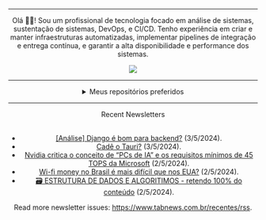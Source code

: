 <div align="center">
<hr>
<p>Olá 👋🏾! Sou um profissional de tecnologia focado em análise de sistemas, sustentação de sistemas, DevOps, e CI/CD. Tenho experiência em criar e manter infraestruturas automatizadas, implementar pipelines de integração e entrega contínua, e garantir a alta disponibilidade e performance dos sistemas.</p>
  <img src="https://media.giphy.com/media/yAGIvCiwPJn5C/giphy.gif">
<hr>
  <details>
  <summary>Meus repositórios preferidos</summary>
  <br />
  Alguns dos meus melhores repositórios:
  <br />
<br />
  <ul><li><a href=https://github.com/RxJSVini/aluratube target="_blank" rel="noopener noreferrer">RxJSVini/aluratube</a> (<b>0</b> ✨ and <b>0</b> 🍴): Aluratube - Desenvolvido durante a imersão React da Alura no final de 2022</li><li><a href=https://github.com/RxJSVini/nlw-ia target="_blank" rel="noopener noreferrer">RxJSVini/nlw-ia</a> (<b>0</b> ✨ and <b>0</b> 🍴): Projeto desenvolvido durante a NLW IA - Usando a API da OPENAI</li>
<li>More coming soon :).</li>
</ul>
  </details>
  <hr/>
    <summary>Recent Newsletters</summary>
  <br />
  <ul>
    <li><a href=https://www.tabnews.com.br/arcbueno1/analise-django-e-bom-para-backend target="_blank" rel="noopener noreferrer">[Análise] Django é bom para backend?</a> (3/5/2024).</li><li><a href=https://www.tabnews.com.br/felipesantosdd/cade-o-tauri target="_blank" rel="noopener noreferrer">Cadê o Tauri?</a> (3/5/2024).</li><li><a href=https://www.tabnews.com.br/NewsletterOficial/nvidia-critica-o-conceito-de-pcs-de-ia-e-os-requisitos-minimos-de-45-tops-da-microsoft target="_blank" rel="noopener noreferrer">Nvidia critica o conceito de “PCs de IA” e os requisitos mínimos de 45 TOPS da Microsoft</a> (2/5/2024).</li><li><a href=https://www.tabnews.com.br/daniellimae/wi-fi-money-no-brasil-e-mais-dificil-que-nos-eua target="_blank" rel="noopener noreferrer">Wi-fi money no Brasil é mais difícil que nos EUA?</a> (2/5/2024).</li><li><a href=https://www.tabnews.com.br/DevOne/estrutura-de-dados-e-algoritimos-retendo-100-por-cento-do-conteudo target="_blank" rel="noopener noreferrer">🗃️ ESTRUTURA DE DADOS E ALGORITIMOS - retendo 100% do conteúdo</a> (2/5/2024).</li>
  </ul>
<p>Read more newsletter issues: <a href="https://www.tabnews.com.br/recentes/rss">https://www.tabnews.com.br/recentes/rss</a>.</p>
  </details>
